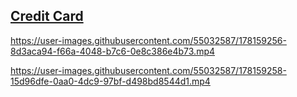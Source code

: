 ## [Credit Card](https://github.com/kartikeyvaish/Animations/tree/main/animations/CreditCard)

https://user-images.githubusercontent.com/55032587/178159256-8d3aca94-f66a-4048-b7c6-0e8c386e4b73.mp4

https://user-images.githubusercontent.com/55032587/178159258-15d96dfe-0aa0-4dc9-97bf-d498bd8544d1.mp4

